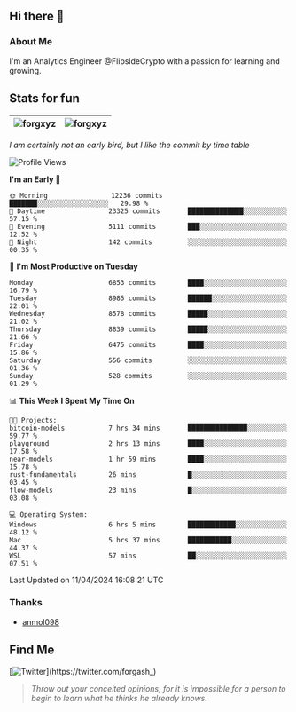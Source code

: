 ## Hi there 👋

### About Me

I'm an Analytics Engineer @FlipsideCrypto with a passion for learning and growing.
  
## Stats for fun

| <img align="center" src="https://github-readme-streak-stats.herokuapp.com/?user=forgxyz&theme=tokyonight" alt="forgxyz" /> | <img align="center" src="https://github-readme-stats.vercel.app/api?username=forgxyz&theme=tokyonight&show_icons=true" alt="forgxyz" /> |
| ------------- |------------- |

*I am certainly not an early bird, but I like the commit by time table*  

<!--START_SECTION:waka-->
![Profile Views](http://img.shields.io/badge/Profile%20Views-0-blue)

**I'm an Early 🐤** 

```text
🌞 Morning                12236 commits       ███████░░░░░░░░░░░░░░░░░░   29.98 % 
🌆 Daytime                23325 commits       ██████████████░░░░░░░░░░░   57.15 % 
🌃 Evening                5111 commits        ███░░░░░░░░░░░░░░░░░░░░░░   12.52 % 
🌙 Night                  142 commits         ░░░░░░░░░░░░░░░░░░░░░░░░░   00.35 % 
```
📅 **I'm Most Productive on Tuesday** 

```text
Monday                   6853 commits        ████░░░░░░░░░░░░░░░░░░░░░   16.79 % 
Tuesday                  8985 commits        ██████░░░░░░░░░░░░░░░░░░░   22.01 % 
Wednesday                8578 commits        █████░░░░░░░░░░░░░░░░░░░░   21.02 % 
Thursday                 8839 commits        █████░░░░░░░░░░░░░░░░░░░░   21.66 % 
Friday                   6475 commits        ████░░░░░░░░░░░░░░░░░░░░░   15.86 % 
Saturday                 556 commits         ░░░░░░░░░░░░░░░░░░░░░░░░░   01.36 % 
Sunday                   528 commits         ░░░░░░░░░░░░░░░░░░░░░░░░░   01.29 % 
```


📊 **This Week I Spent My Time On** 

```text
🐱‍💻 Projects: 
bitcoin-models           7 hrs 34 mins       ███████████████░░░░░░░░░░   59.77 % 
playground               2 hrs 13 mins       ████░░░░░░░░░░░░░░░░░░░░░   17.58 % 
near-models              1 hr 59 mins        ████░░░░░░░░░░░░░░░░░░░░░   15.78 % 
rust-fundamentals        26 mins             █░░░░░░░░░░░░░░░░░░░░░░░░   03.45 % 
flow-models              23 mins             █░░░░░░░░░░░░░░░░░░░░░░░░   03.08 % 

💻 Operating System: 
Windows                  6 hrs 5 mins        ████████████░░░░░░░░░░░░░   48.12 % 
Mac                      5 hrs 37 mins       ███████████░░░░░░░░░░░░░░   44.37 % 
WSL                      57 mins             ██░░░░░░░░░░░░░░░░░░░░░░░   07.51 % 
```


 Last Updated on 11/04/2024 16:08:21 UTC
<!--END_SECTION:waka-->

### Thanks
 - [anmol098](https://github.com/anmol098/waka-readme-stats/)
  
## Find Me
[![Twitter](https://img.shields.io/twitter/url/https/twitter.com/forgash_.svg?style=social&label=Follow%20%40forgash_)](https://twitter.com/forgash_)


> *Throw out your conceited opinions, for it is impossible for a person to begin to learn what he thinks he already knows.* 
